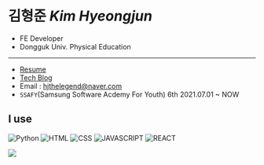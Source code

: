 # 김형준 *Kim Hyeongjun*

- FE Developer
- Dongguk Univ. Physical Education

<hr />

- [Resume](https://kimhyeongjun.notion.site/Kim-Hyeongjun-8e44adffdde24a7685ed214b46a73074)
- [Tech Blog](https://hjkim95.tistory.com/)
- Email : hjthelegend@naver.com
- `SSAFY`(Samsung Software Acdemy For Youth) 6th 2021.07.01 ~ NOW

## I use
![Python](https://img.shields.io/badge/Python-3766AB?style=flat-square&logo=Python&logoColor=white)
![HTML](https://img.shields.io/badge/HTML-E34F26?style=flat-square&logo=HTML5&logoColor=white)
![CSS](https://img.shields.io/badge/CSS-1572B6?style=flat-square&logo=CSS3&logoColor=white)
![JAVASCRIPT](https://img.shields.io/badge/JavaScript-F7DF1E?style=flat-square&logo=JavaScript&logoColor=white)
![REACT](https://img.shields.io/badge/React-61DAFB?style=flat-square&logo=React&logoColor=white)

<img src="http://mazassumnida.wtf/api/v2/generate_badge?boj=twintinssk">
